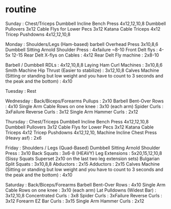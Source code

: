 # routine

Sunday : Chest/Triceps
Dumbbell Incline Bench Press 4x12,12,10,8
Dumbbell Pullovers 3x12
Cable Flys for Lower Pecs 3x12
Katana Cable Triceps 4x12
Tricep Pushdowns 4x12,12,10,8

Monday : Shoulders/Legs (Ham-based)
barbell Overhead Press 3x10,8,6
Dumbbell Sitting Arnold Shoulder Press : 4xfailure ~8-10
Front Delt flys : 4-5x 12-15
Rear Delt X-flys on Cables : 4x12
Rear Delt Fly machine : 2x8-10

Barbell / Dumbbell RDLs : 4x12,10,8,8
Laying Ham Curl Machines : 3x10,8,6
Smith Machine Hip Thrust (Easier to stabilize) : 3x12,10,8
Calves Machine (Sitting or standing but low weight and you have to count to 3 seconds and the peak and the bottom) : 4x10

Tuesday : Rest

Wednesday : Back/Biceps/Forearms
Pullups : 2x10
Barbell Bent-Over Rows : 4x10
Single Arm Cable Rows on one knee : 3x10 (each arm)
Spider Curls : 3xFailure
Reverse Curls : 3x12
Single Arm Hammer Curls : 2x12

Thursday : Chest/Triceps
Dumbbell Incline Bench Press 4x12,12,10,8
Dumbbell Pullovers 3x12
Cable Flys for Lower Pecs 3x12
Katana Cable Triceps 4x12
Tricep Pushdowns 4x12,12,10,
Machine Incline Chest Press (Heavy asf) : 2x6

Friday : Shoulders / Legs (Quad-Based)
Dumbbell Sitting Arnold Shoulder Press : 3x10
Back Squats : 3x6-8 (HEAVY)
Leg Extensions : 5x20,15,12,10,8 (Sissy Squats Superset 2x10 on the last two leg extension sets)
Bulgarian Split Squats : 3x10,8,8
Abductors : 2x15
Adductors : 2x15
Calves Machine (Sitting or standing but low weight and you have to count to 3 seconds and the peak and the bottom) : 4x10

Saturday : Back/Biceps/Forearms
Barbell Bent-Over Rows : 4x10
Single Arm Cable Rows on one knee : 3x10 (each arm)
Lat Pulldowns (Widest Bar) : 3x12,10,8
Concentrated Curls : 3x8
Spider Curls : 3xFailure
Reverse Curls : 3x12
Forearm EZ Bar Curls : 3x15
Single Arm Hammer Curls : 2x12
